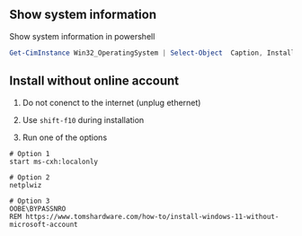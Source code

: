 
## Show system information

Show system information in powershell

```powershell
Get-CimInstance Win32_OperatingSystem | Select-Object  Caption, InstallDate, ServicePackMajorVersion, OSArchitecture, BootDevice,  BuildNumber, CSName | Format-List
```

## Install without online account

1. Do not conenct to the internet (unplug ethernet)
2. Use `shift-f10` during installation

3. Run one of the options

```batch
# Option 1
start ms-cxh:localonly

# Option 2
netplwiz

# Option 3
OOBE\BYPASSNRO
REM https://www.tomshardware.com/how-to/install-windows-11-without-microsoft-account
```
